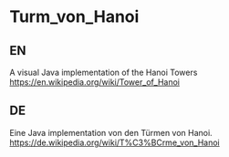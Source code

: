 # Turm_von_Hanoi
## EN
A visual Java implementation of the Hanoi Towers
https://en.wikipedia.org/wiki/Tower_of_Hanoi
## DE
Eine Java implementation von den Türmen von Hanoi.
https://de.wikipedia.org/wiki/T%C3%BCrme_von_Hanoi
